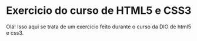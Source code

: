 # Exercicio do curso de HTML5 e CSS3



Olá! Isso aqui se trata de um exercicio feito durante o curso da DIO de html5 e css3.